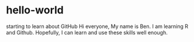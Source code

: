 # hello-world
starting to learn about GitHub
Hi everyone,
My name is Ben. I am learning R and Github. Hopefully, I can learn and use these skills well enough.
